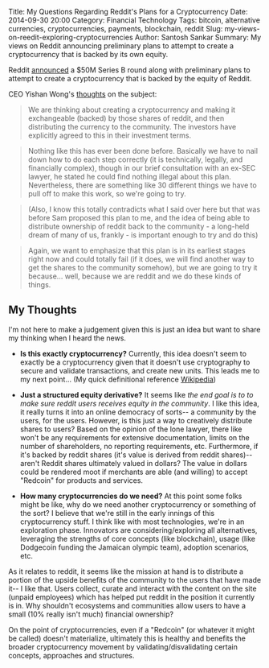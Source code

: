 Title: My Questions Regarding Reddit's Plans for a Cryptocurrency
Date: 2014-09-30 20:00
Category: Financial Technology
Tags: bitcoin, alternative currencies, cryptocurrencies, payments, blockchain, reddit
Slug: my-views-on-reedit-exploring-cryptocurrencies
Author: Santosh Sankar
Summary: My views on Reddit announcing preliminary plans to attempt to create a cryptocurrency that is backed by its own equity.


Reddit <a href="http://techcrunch.com/2014/09/30/reddit-scoops-up-50m-series-b-from-sam-altman-a16z-sequoia-at-500m-valuation/?ncid=rss" target="_blank">announced</a> a $50M Series B round along with preliminary plans to attempt to create a cryptocurrency that is backed by the equity of Reddit.

CEO Yishan Wong's <a href="https://www.reddit.com/r/blog/comments/2hwpmm/fundraising_for_reddit/ckwph30" target="_blank">thoughts</a> on the subject:

>We are thinking about creating a cryptocurrency and making it exchangeable (backed) by those shares of reddit, and then distributing the currency to the community. The investors have explicitly agreed to this in their investment terms.

>Nothing like this has ever been done before. Basically we have to nail down how to do each step correctly (it is technically, legally, and financially complex), though in our brief consultation with an ex-SEC lawyer, he stated he could find nothing illegal about this plan. Nevertheless, there are something like 30 different things we have to pull off to make this work, so we're going to try.

>(Also, I know this totally contradicts what I said over here but that was before Sam proposed this plan to me, and the idea of being able to distribute ownership of reddit back to the community - a long-held dream of many of us, frankly - is important enough to try and do this)

>Again, we want to emphasize that this plan is in its earliest stages right now and could totally fail (if it does, we will find another way to get the shares to the community somehow), but we are going to try it because... well, because we are reddit and we do these kinds of things.

## My Thoughts

I'm not here to make a judgement given this is just an idea but want to share my thinking when I heard the news.

* **Is this exactly cryptocurrency?** Currently, this idea doesn't seem to exactly be a cryptocurrency given that it doesn't use cryptography to secure and validate transactions, and create new units. This leads me to my next point... (My quick definitional reference <a href="http://en.wikipedia.org/wiki/Cryptocurrency" target="_blank">Wikipedia</a>)

* **Just a structured equity derivative?** It seems like *the end goal is to to make sure reddit users receives equity in the community*. I like this idea, it really turns it into an online democracy of sorts-- a community by the users, for the users. However, is this just a way to creatively distribute shares to users? Based on the opinion of the lone lawyer, there like won't be any requirements for extensive documentation, limits on the number of shareholders, no reporting requirements, etc. Furthermore, if it's backed by reddit shares (it's value is derived from reddit shares)-- aren't Reddit shares ultimately valued in dollars? The value in dollars could be rendered moot if merchants are able (and willing) to accept "Redcoin" for products and services.

* **How many cryptocurrencies do we need?** At this point some folks might be like, why do we need another cryptocurrency or something of the sort? I believe that we're still in the early innings of this cryptocurrency stuff. I think like with most technologies, we're in an exploration phase. Innovators are considering/exploring all alternatives, leveraging the strengths of core concepts (like blockchain), usage (like Dodgecoin funding the Jamaican olympic team), adoption scenarios, etc. 

As it relates to reddit, it seems like the mission at hand is to distribute a portion of the upside benefits of the community to the users that have made it-- I like that. Users collect, curate and interact with the content on the site (unpaid employees) which has helped put reddit in the position it currently is in. Why shouldn't ecosystems and communities allow users to have a small (10% really isn't much) financial ownership?

On the point of cryptocurrencies, even if a "Redcoin" (or whatever it might be called) doesn't materialize, ultimately this is healthy and benefits the broader cryptocurrency movement by validating/disvalidating certain concepts, approaches and structures.